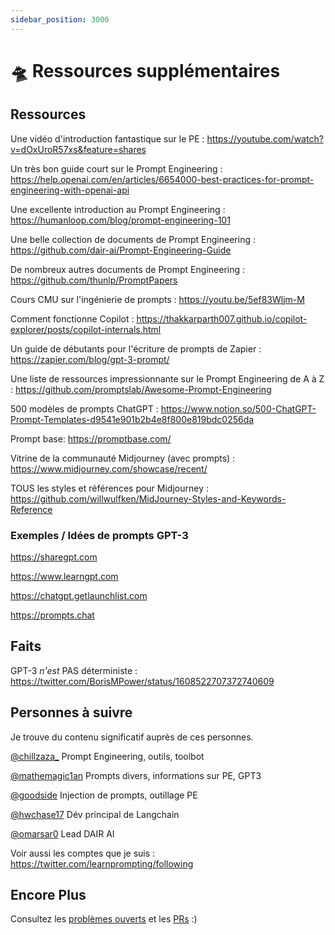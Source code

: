 ```yaml
---
sidebar_position: 3000
---
```


# 🛸 Ressources supplémentaires

## Ressources

Une vidéo d'introduction fantastique sur le PE : https://youtube.com/watch?v=dOxUroR57xs&feature=shares

Un très bon guide court sur le Prompt Engineering : https://help.openai.com/en/articles/6654000-best-practices-for-prompt-engineering-with-openai-api

Une excellente introduction au Prompt Engineering : https://humanloop.com/blog/prompt-engineering-101

Une belle collection de documents de Prompt Engineering : https://github.com/dair-ai/Prompt-Engineering-Guide

De nombreux autres documents de Prompt Engineering : https://github.com/thunlp/PromptPapers

Cours CMU sur l'ingénierie de prompts : https://youtu.be/5ef83Wljm-M

Comment fonctionne Copilot : https://thakkarparth007.github.io/copilot-explorer/posts/copilot-internals.html

Un guide de débutants pour l'écriture de prompts de Zapier : https://zapier.com/blog/gpt-3-prompt/

Une liste de ressources impressionnante sur le Prompt Engineering de A à Z : https://github.com/promptslab/Awesome-Prompt-Engineering

500 modèles de prompts ChatGPT : https://www.notion.so/500-ChatGPT-Prompt-Templates-d9541e901b2b4e8f800e819bdc0256da

Prompt base: https://promptbase.com/

Vitrine de la communauté Midjourney (avec prompts) : https://www.midjourney.com/showcase/recent/

TOUS les styles et références pour Midjourney : https://github.com/willwulfken/MidJourney-Styles-and-Keywords-Reference
### Exemples / Idées de prompts GPT-3

https://sharegpt.com 

https://www.learngpt.com 

https://chatgpt.getlaunchlist.com 

https://prompts.chat


## Faits

GPT-3 *n'est* PAS déterministe : https://twitter.com/BorisMPower/status/1608522707372740609

## Personnes à suivre

Je trouve du contenu significatif auprès de ces personnes.


[@chillzaza_](https://mobile.twitter.com/chillzaza_) Prompt Engineering, outils, toolbot

[@mathemagic1an](https://mobile.twitter.com/mathemagic1an) Prompts divers, informations sur PE, GPT3

[@goodside](https://twitter.com/goodside/status/1588247865503010816) Injection de prompts, outillage PE

[@hwchase17](https://twitter.com/hwchase17) Dév principal de Langchain

[@omarsar0](https://twitter.com/omarsar0) Lead DAIR AI


Voir aussi les comptes que je suis : https://twitter.com/learnprompting/following 


## Encore Plus

Consultez les [problèmes ouverts](https://github.com/trigaten/Learn_Prompting/issues) et les [PRs](https://github.com/trigaten/Learn_Prompting/pulls) :)